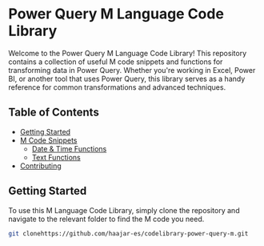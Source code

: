 # Power Query M Language Code Library

Welcome to the Power Query M Language Code Library! This repository contains a collection of useful M code snippets and functions for transforming data in Power Query. Whether you're working in Excel, Power BI, or another tool that uses Power Query, this library serves as a handy reference for common transformations and advanced techniques.

## Table of Contents

- [Getting Started](#getting-started)
- [M Code Snippets](#m-code-snippets)
  - [Date & Time Functions](date-and-time-functions)
  - [Text Functions](text-functions)
- [Contributing](#contributing)

## Getting Started

To use this M Language Code Library, simply clone the repository and navigate to the relevant folder to find the M code you need.

```bash
git clonehttps://github.com/haajar-es/codelibrary-power-query-m.git